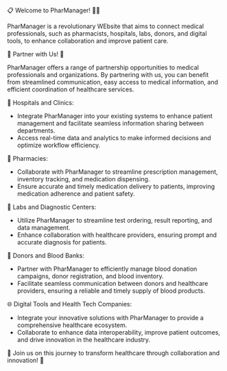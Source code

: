 📋 Welcome to PharManager! 🏥📲

PharManager is a revolutionary WEbsite that aims to connect medical professionals, such as pharmacists, hospitals, labs, donors, and digital tools, to enhance collaboration and improve patient care.

🤝 Partner with Us! 🤝

PharManager offers a range of partnership opportunities to medical professionals and organizations. By partnering with us, you can benefit from streamlined communication, easy access to medical information, and efficient coordination of healthcare services.

🏥 Hospitals and Clinics:

- Integrate PharManager into your existing systems to enhance patient management and facilitate seamless information sharing between departments.
- Access real-time data and analytics to make informed decisions and optimize workflow efficiency.

💊 Pharmacies:

- Collaborate with PharManager to streamline prescription management, inventory tracking, and medication dispensing.
- Ensure accurate and timely medication delivery to patients, improving medication adherence and patient safety.

🧪 Labs and Diagnostic Centers:

- Utilize PharManager to streamline test ordering, result reporting, and data management.
- Enhance collaboration with healthcare providers, ensuring prompt and accurate diagnosis for patients.

💉 Donors and Blood Banks:

- Partner with PharManager to efficiently manage blood donation campaigns, donor registration, and blood inventory.
- Facilitate seamless communication between donors and healthcare providers, ensuring a reliable and timely supply of blood products.

🌐 Digital Tools and Health Tech Companies:

- Integrate your innovative solutions with PharManager to provide a comprehensive healthcare ecosystem.
- Collaborate to enhance data interoperability, improve patient outcomes, and drive innovation in the healthcare industry.

🚀 Join us on this journey to transform healthcare through collaboration and innovation! 🌟
